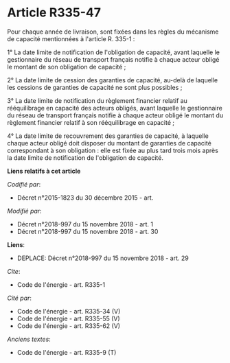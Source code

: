 # Article R335-47

Pour chaque année de livraison, sont fixées dans les règles du mécanisme de capacité mentionnées à l'article R. 335-1 : 

1° La date limite de notification de l'obligation de capacité, avant laquelle le gestionnaire du réseau de transport français
notifie à chaque acteur obligé le montant de son obligation de capacité ; 

2° La date limite de cession des garanties de capacité, au-delà de laquelle les cessions de garanties de capacité ne sont
plus possibles ; 

3° La date limite de notification du règlement financier relatif au rééquilibrage en capacité des acteurs obligés, avant
laquelle le gestionnaire du réseau de transport français notifie à chaque acteur obligé le montant du règlement financier
relatif à son rééquilibrage en capacité ; 

4° La date limite de recouvrement des garanties de capacité, à laquelle chaque acteur obligé doit disposer du montant de
garanties de capacité correspondant à son obligation : elle est fixée au plus tard trois mois après la date limite de
notification de l'obligation de capacité.

**Liens relatifs à cet article**

_Codifié par_:

  - Décret n°2015-1823 du 30 décembre 2015 - art.

_Modifié par_:

  - Décret n°2018-997 du 15 novembre 2018 - art. 1
  - Décret n°2018-997 du 15 novembre 2018 - art. 30

**Liens**:

  - DEPLACE: Décret n°2018-997 du 15 novembre 2018 - art. 29

_Cite_:

  - Code de l'énergie - art. R335-1

_Cité par_:

  - Code de l'énergie - art. R335-34 (V)
  - Code de l'énergie - art. R335-55 (V)
  - Code de l'énergie - art. R335-62 (V)

_Anciens textes_:

  - Code de l'énergie - art. R335-9 (T)
